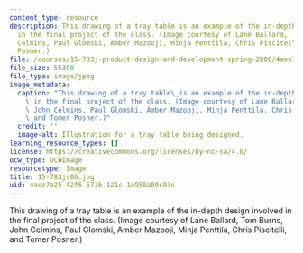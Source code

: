 ```yaml
---
content_type: resource
description: This drawing of a tray table is an example of the in-depth design involved
  in the final project of the class. (Image courtesy of Lane Ballard, Tom Burns, John
  Celmins, Paul Glomski, Amber Mazooji, Minja Penttila, Chris Piscitelli, and Tomer
  Posner.)
file: /courses/15-783j-product-design-and-development-spring-2006/4aee7a25f2f6571b121c1a958a00c83e_15-783js06.jpg
file_size: 55358
file_type: image/jpeg
image_metadata:
  caption: "This drawing of a tray table\_is an example of the in-depth design involved\
    \ in the final project of the class. (Image courtesy of Lane Ballard, Tom Burns,\
    \ John Celmins, Paul Glomski, Amber Mazooji, Minja Penttila, Chris Piscitelli,\
    \ and Tomer Posner.)"
  credit: ''
  image-alt: Illustration for a tray table being designed.
learning_resource_types: []
license: https://creativecommons.org/licenses/by-nc-sa/4.0/
ocw_type: OCWImage
resourcetype: Image
title: 15-783js06.jpg
uid: 4aee7a25-f2f6-571b-121c-1a958a00c83e
---
```

This drawing of a tray table is an example of the in-depth design involved in the final project of the class. (Image courtesy of Lane Ballard, Tom Burns, John Celmins, Paul Glomski, Amber Mazooji, Minja Penttila, Chris Piscitelli, and Tomer Posner.)